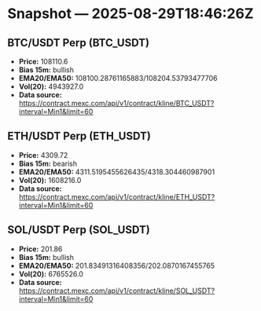 # Snapshot — 2025-08-29T18:46:26Z

## BTC/USDT Perp (BTC_USDT)
- **Price:** 108110.6
- **Bias 15m:** bullish
- **EMA20/EMA50:** 108100.28761165883/108204.53793477706
- **Vol(20):** 4943927.0
- **Data source:** https://contract.mexc.com/api/v1/contract/kline/BTC_USDT?interval=Min1&limit=60

## ETH/USDT Perp (ETH_USDT)
- **Price:** 4309.72
- **Bias 15m:** bearish
- **EMA20/EMA50:** 4311.5195455626435/4318.304460987901
- **Vol(20):** 1608216.0
- **Data source:** https://contract.mexc.com/api/v1/contract/kline/ETH_USDT?interval=Min1&limit=60

## SOL/USDT Perp (SOL_USDT)
- **Price:** 201.86
- **Bias 15m:** bullish
- **EMA20/EMA50:** 201.83491316408356/202.0870167455765
- **Vol(20):** 6765526.0
- **Data source:** https://contract.mexc.com/api/v1/contract/kline/SOL_USDT?interval=Min1&limit=60
